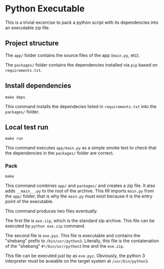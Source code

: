 # Python Executable

This is a trivial excercise to pack a python script with its dependencies
into an executable zip file.

## Project structure

The `app/` folder contains the source files of the app (`main.py`, etc).

The `packages/` folder contains the dependencies installed via `pip` based
on `requirements.txt`.

## Install dependencies

    make deps

This command installs the dependecies listed in `requirements.txt` into
the `packages/` folder.

## Local test run

    make run

This command executes `app/main.py` as a simple smoke test to check that the
dependencies in the `packages/` folder are correct.

### Pack

    make

This command combines `app/` and `packages/` and creates a zip file.
It also adds `__main__.py` to the root of the archive. This fill imports
`main.py` from the `app/` folder, that is why the `main.py` must exist
because it is the entry point of the executable.

This command produces two files eventually.

The first file is `exe.zip`, which is the standard zip archive.
This file can be executed by `python exe.zip` command.

The second file is `exe.pyz`. This file is executable and contains
the "shebang" prefix to `/bin/usr/python3`. Literally, this file is the
contatenation of the "shebang" `#!/bin/usr/python3` line and the `exe.zip`.

This file can be executed just by as `exe.pyz`. Obviously, the python 3
interpreter must be avaiable on the target system at `/usr/bin/python3`.
